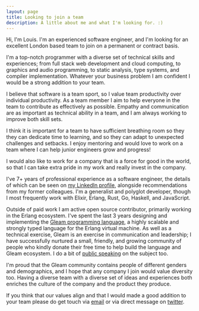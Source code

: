 ```yaml
---
layout: page
title: Looking to join a team
description: A little about me and what I'm looking for. :)
---
```


Hi, I'm Louis. I'm an experienced software engineer, and I'm looking for an
excellent London based team to join on a permanent or contract basis.

I'm a top-notch programmer with a diverse set of technical skills and
experiences; from full stack web development and cloud computing, to graphics
and audio programming, to static analysis, type systems, and compiler
implementation. Whatever your business problem I am confident I would be a
strong addition to your team.

I believe that software is a team sport, so I value team productivity over
individual productivity. As a team member I aim to help everyone in the team
to contribute as effectively as possible. Empathy and communication are as
important as technical ability in a team, and I am always working to improve
both skill sets.

I think it is important for a team to have sufficient breathing room so they
they can dedicate time to learning, and so they can adapt to unexpected
challenges and setbacks. I enjoy mentoring and would love to work on a team
where I can help junior engineers grow and progress!

I would also like to work for a company that is a force for good in the world,
so that I can take extra pride in my work and really invest in the company.

I've 7+ years of professional experience as a software engineer, the details
of which can be seen on [my LinkedIn profile][linkedin], alongside
recommendations from my former colleagues. I'm a generalist and polyglot
developer, though I most frequently work with Elixir, Erlang, Rust, Go,
Haskell, and JavaScript.

Outside of paid work I am active open source contributor, primarily working in
the Erlang ecosystem. I've spent the last 3 years designing and implementing
the [Gleam programming language][gleam-github], a highly scalable and strongly
typed language for the Erlang virtual machine. As well as a technical
exercise, Gleam is an exercise in communication and leadership; I have
successfully nurtured a small, friendly, and growing community of people who
kindly donate their free time to help build the language and Gleam ecosystem.
I do a bit of [public speaking][gleam-talk] on the subject too.

I'm proud that the Gleam community contains people of different genders and
demographics, and I hope that any company I join would value diversity too.
Having a diverse team with a diverse set of ideas and experiences both
enriches the culture of the company and the product they produce.

If you think that our values align and that I would made a good addition to
your team please do get touch via [email](mailto:louis@lpil.uk) or via direct
message on [twitter][twitter].

[linkedin]: https://www.linkedin.com/in/louis-pilfold-65b66787/
[gleam-talk]: https://www.youtube.com/watch?v=HaKR2kt-DXI
[gleam-github]: https://github.com/gleam-lang/gleam/
[twitter]: https://twitter.com/louispilfold

